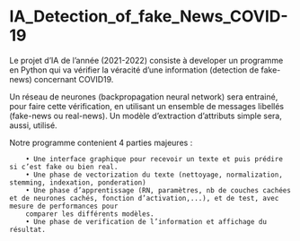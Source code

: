 # IA_Detection_of_fake_News_COVID-19


Le projet d’IA de l’année (2021-2022) consiste à developer un programme en Python qui va vérifier la véracité d’une information (detection de fake-news) concernant
COVID19.

Un réseau de neurones (backpropagation neural network) sera entrainé, pour faire cette vérification, en utilisant un ensemble de messages libellés (fake-news ou real-news). Un
modèle d’extraction d’attributs simple sera, aussi, utilisé.

Notre programme contenient 4 parties majeures : 

        • Une interface graphique pour recevoir un texte et puis prédire si c’est fake ou bien real.  
        • Une phase de vectorization du texte (nettoyage, normalization, stemming, indexation, ponderation)   
        • Une phase d’apprentissage (RN, paramètres, nb de couches cachées et de neurones cachés, fonction d’activation,...), et de test, avec mesure de performances pour       
        comparer les différents modèles.  
        • Une phase de verification de l’information et affichage du résultat. 
